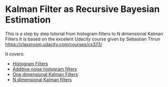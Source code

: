 # Kalman Filter as Recursive Bayesian Estimation
This is a step by step tutorial from histogram filters to N dimensional Kalman Filters
It is based on the excelent Udacity course given by Sebastian Thrun
https://classroom.udacity.com/courses/cs373/

It covers:
- [Histogram Filters](https://github.com/jganzabal/Kalman-as-Recursive-Bayesian-Estimation/blob/master/1_Histogram%20Filters.ipynb)
- [Additive noise histogram filters](https://github.com/jganzabal/Kalman-as-Recursive-Bayesian-Estimation/blob/master/2_Additive%20noise%20Histogram%20Filters.ipynb)
- [One dimensional Kalman Filters](https://github.com/jganzabal/Kalman-as-Recursive-Bayesian-Estimation/blob/master/3_One%20dimensional%20Kalman%20filter.ipynb)
- [N dimensional Kalman filters](https://github.com/jganzabal/Kalman-as-Recursive-Bayesian-Estimation/blob/master/4_Two%20dimensional%20Kalman%20filter.ipynb)
